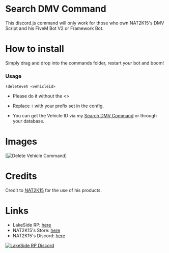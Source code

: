 # Search DMV Command

This discord.js command will only work for those who own NAT2K15's DMV Script and his FiveM Bot V2 or Framework Bot.


# How to install

Simply drag and drop into the commands folder, restart your bot and boom!

### Usage
```!deleteveh <vehicleid>```
* Please do it without the <>
* Replace `!` with your prefix set in the config.

* You can get the Vehicle ID via my [Search DMV Command](https://github.com/lucasmckillop/search-dmv) or through your database.

# Images
[![Delete Vehicle Command](https://lakesideroleplay.com/img/Discord_QRPRpOi9Il.png)]

# Credits
Credit to [NAT2K15](https://discord.gg/nat2k15) for the use of his products.

# Links
* LakeSide RP: [here](https://discord.gg/vamqgeRSUg)
* NAT2K15's Store: [here](https://store.nat2k15.xyz)
* NAT2K15's Discord: [here](https://discord.gg/nat2k15)


[![LakeSide RP Discord](https://lakesideroleplay.com/img/logo.png "LakeSide RP Discord")](https://discord.gg/vamqgeRSUg)
